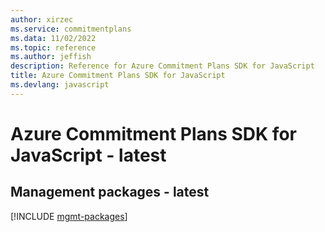 ```yaml
---
author: xirzec
ms.service: commitmentplans
ms.data: 11/02/2022
ms.topic: reference
ms.author: jeffish
description: Reference for Azure Commitment Plans SDK for JavaScript
title: Azure Commitment Plans SDK for JavaScript
ms.devlang: javascript
---
```

# Azure Commitment Plans SDK for JavaScript - latest

## Management packages - latest
[!INCLUDE [mgmt-packages](commitment-plans-mgmt-index.md)]